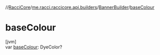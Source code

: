 //[RacciCore](../../../index.md)/[me.racci.raccicore.api.builders](../index.md)/[BannerBuilder](index.md)/[baseColour](base-colour.md)

# baseColour

[jvm]\
var [baseColour](base-colour.md): DyeColor?
